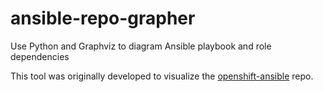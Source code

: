 # ansible-repo-grapher
Use Python and Graphviz to diagram Ansible playbook and role dependencies

This tool was originally developed to visualize the [openshift-ansible] repo.

[openshift-ansible]: https://github.com/openshift/openshift-ansible
